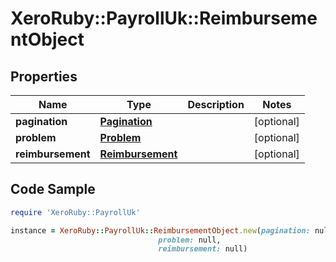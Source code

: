 # XeroRuby::PayrollUk::ReimbursementObject

## Properties

Name | Type | Description | Notes
------------ | ------------- | ------------- | -------------
**pagination** | [**Pagination**](Pagination.md) |  | [optional] 
**problem** | [**Problem**](Problem.md) |  | [optional] 
**reimbursement** | [**Reimbursement**](Reimbursement.md) |  | [optional] 

## Code Sample

```ruby
require 'XeroRuby::PayrollUk'

instance = XeroRuby::PayrollUk::ReimbursementObject.new(pagination: null,
                                 problem: null,
                                 reimbursement: null)
```


